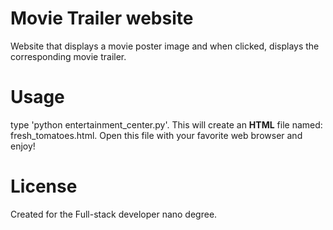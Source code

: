 # Movie Trailer website 

Website that displays a movie poster image and when clicked, displays the corresponding movie trailer.

# Usage

type 'python entertainment_center.py'.  This will create an **HTML** file named: fresh_tomatoes.html. Open this file with your favorite web browser and enjoy!

# License

Created for the Full-stack developer nano degree.
